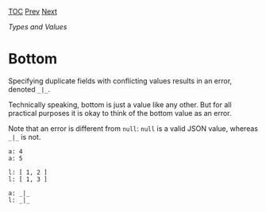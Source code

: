 [TOC](Readme.md) [Prev](duplicates.md) [Next](types.md)

_Types and Values_

# Bottom

Specifying duplicate fields with conflicting values results in an error,
denoted `_|_`.

Technically speaking, bottom is just a value like any other.
But for all practical purposes it is okay to think of the bottom value
as an error.

Note that an error is different from `null`: `null` is a valid JSON value,
whereas `_|_` is not.

<!-- CUE editor -->
```
a: 4
a: 5

l: [ 1, 2 ]
l: [ 1, 3 ]
```

<!-- result -->
```
a: _|_
l: _|_
```